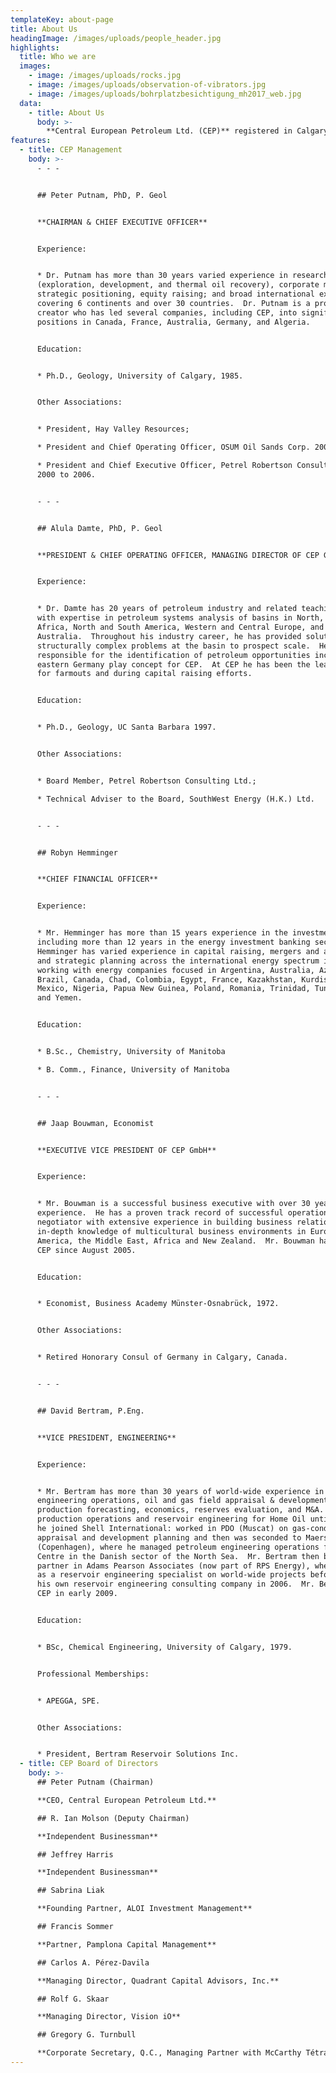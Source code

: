 ```yaml
---
templateKey: about-page
title: About Us
headingImage: /images/uploads/people_header.jpg
highlights:
  title: Who we are
  images:
    - image: /images/uploads/rocks.jpg
    - image: /images/uploads/observation-of-vibrators.jpg
    - image: /images/uploads/bohrplatzbesichtigung_mh2017_web.jpg
  data:
    - title: About Us
      body: >-
        **Central European Petroleum Ltd. (CEP)** registered in Calgary, Canada in 2006, and its wholly-owned affiliates, CEP Central European Petroleum GmbH, registered in Germany in 2008, and Central European Petroleum Ltd. sp. z o.o., registered in Poland in 2017, were set up to pursue petroleum exploration opportunities in the European Union, initially focusing on Germany. The management of CEP are well-respected industry professionals with extensive international experience in oil & gas exploration, production, field operations and finance.
features:
  - title: CEP Management
    body: >-
      - - -


      ## Peter Putnam, PhD, P. Geol


      **CHAIRMAN & CHIEF EXECUTIVE OFFICER**


      Experience:


      * Dr. Putnam has more than 30 years varied experience in research, operations
      (exploration, development, and thermal oil recovery), corporate management,
      strategic positioning, equity raising; and broad international experience
      covering 6 continents and over 30 countries.  Dr. Putnam is a proven value
      creator who has led several companies, including CEP, into significant land
      positions in Canada, France, Australia, Germany, and Algeria.


      Education:


      * Ph.D., Geology, University of Calgary, 1985.


      Other Associations:


      * President, Hay Valley Resources;

      * President and Chief Operating Officer, OSUM Oil Sands Corp. 2007 to 2008;

      * President and Chief Executive Officer, Petrel Robertson Consulting Ltd. from
      2000 to 2006.


      - - -


      ## Alula Damte, PhD, P. Geol


      **PRESIDENT & CHIEF OPERATING OFFICER, MANAGING DIRECTOR OF CEP GMBH**


      Experience:


      * Dr. Damte has 20 years of petroleum industry and related teaching experience
      with expertise in petroleum systems analysis of basins in North, East and West
      Africa, North and South America, Western and Central Europe, and Western
      Australia.  Throughout his industry career, he has provided solutions to
      structurally complex problems at the basin to prospect scale.  He is also
      responsible for the identification of petroleum opportunities including the
      eastern Germany play concept for CEP.  At CEP he has been the lead negotiator
      for farmouts and during capital raising efforts.


      Education:


      * Ph.D., Geology, UC Santa Barbara 1997.


      Other Associations:


      * Board Member, Petrel Robertson Consulting Ltd.;

      * Technical Adviser to the Board, SouthWest Energy (H.K.) Ltd.


      - - -


      ## Robyn Hemminger


      **CHIEF FINANCIAL OFFICER**


      Experience:


      * Mr. Hemminger has more than 15 years experience in the investment business
      including more than 12 years in the energy investment banking sector.  Mr.
      Hemminger has varied experience in capital raising, mergers and acquisitions
      and strategic planning across the international energy spectrum including
      working with energy companies focused in Argentina, Australia, Azerbaijan,
      Brazil, Canada, Chad, Colombia, Egypt, France, Kazakhstan, Kurdistan, Libya,
      Mexico, Nigeria, Papua New Guinea, Poland, Romania, Trinidad, Tunisia, Turkey
      and Yemen.


      Education:


      * B.Sc., Chemistry, University of Manitoba

      * B. Comm., Finance, University of Manitoba


      - - -


      ## Jaap Bouwman, Economist


      **EXECUTIVE VICE PRESIDENT OF CEP GmbH**


      Experience:


      * Mr. Bouwman is a successful business executive with over 30 years
      experience.  He has a proven track record of successful operations, strong
      negotiator with extensive experience in building business relationships, with
      in-depth knowledge of multicultural business environments in Europe, North
      America, the Middle East, Africa and New Zealand.  Mr. Bouwman has worked with
      CEP since August 2005.


      Education:


      * Economist, Business Academy Münster-Osnabrück, 1972.


      Other Associations:


      * Retired Honorary Consul of Germany in Calgary, Canada.


      - - -


      ## David Bertram, P.Eng.


      **VICE PRESIDENT, ENGINEERING**


      Experience:


      * Mr. Bertram has more than 30 years of world-wide experience in petroleum
      engineering operations, oil and gas field appraisal & development planning,
      production forecasting, economics, reserves evaluation, and M&A.  He worked in
      production operations and reservoir engineering for Home Oil until 1992, when
      he joined Shell International: worked in PDO (Muscat) on gas-condensate field
      appraisal and development planning and then was seconded to Maersk Oil
      (Copenhagen), where he managed petroleum engineering operations for the Tyra
      Centre in the Danish sector of the North Sea.  Mr. Bertram then became a
      partner in Adams Pearson Associates (now part of RPS Energy), where he worked
      as a reservoir engineering specialist on world-wide projects before starting
      his own reservoir engineering consulting company in 2006.  Mr. Bertram joined
      CEP in early 2009.


      Education:


      * BSc, Chemical Engineering, University of Calgary, 1979.


      Professional Memberships:


      * APEGGA, SPE.


      Other Associations:


      * President, Bertram Reservoir Solutions Inc.
  - title: CEP Board of Directors
    body: >-
      ## Peter Putnam (Chairman)

      **CEO, Central European Petroleum Ltd.**

      ## R. Ian Molson (Deputy Chairman)

      **Independent Businessman**

      ## Jeffrey Harris

      **Independent Businessman**

      ## Sabrina Liak

      **Founding Partner, ALOI Investment Management**

      ## Francis Sommer

      **Partner, Pamplona Capital Management**

      ## Carlos A. Pérez-Davila

      **Managing Director, Quadrant Capital Advisors, Inc.**

      ## Rolf G. Skaar

      **Managing Director, Vision iO**

      ## Gregory G. Turnbull

      **Corporate Secretary, Q.C., Managing Partner with McCarthy Tétrault LLP**
---
```

